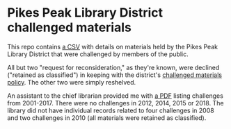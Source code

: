 # Pikes Peak Library District challenged materials
This repo contains [a CSV](https://github.com/cjwinchester/ppld-challenges/blob/master/ppld-challenges.csv) with details on materials held by the Pikes Peak Library District that were challenged by members of the public.

All but two "request for reconsideration," as they're known, were declined ("retained as classified") in keeping with the district's [challenged materials policy](https://ppld.org/challenged-materials-policy). The other two were simply reshelved.

An assistant to the chief librarian provided me with [a PDF](https://github.com/cjwinchester/ppld-challenges/blob/master/PPLD%20Requests%20for%20Reconsideration%202001-2017.pdf) listing challenges from 2001-2017. There were no challenges in 2012, 2014, 2015 or 2018. The library did not have individual records related to four challenges in 2008 and two challenges in 2010 (all materials were retained as classified).
